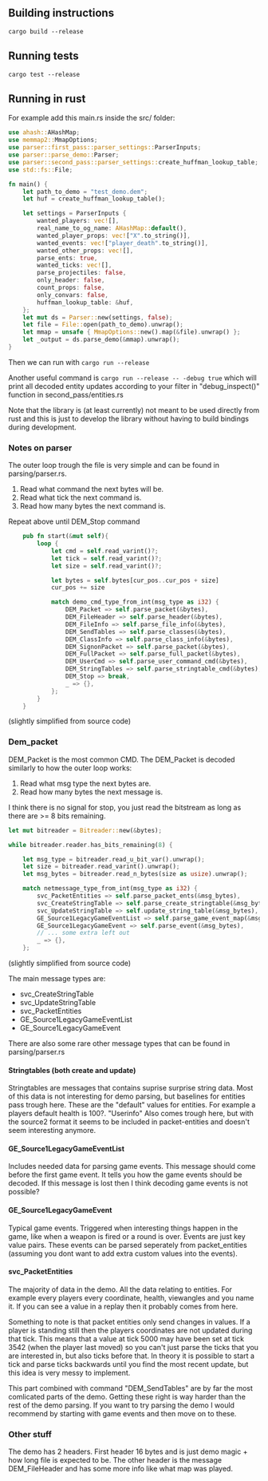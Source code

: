 ## Building instructions

```cargo build --release```



## Running tests
```cargo test --release```


## Running in rust
For example add this main.rs inside the src/ folder:

```Rust
use ahash::AHashMap;
use memmap2::MmapOptions;
use parser::first_pass::parser_settings::ParserInputs;
use parser::parse_demo::Parser;
use parser::second_pass::parser_settings::create_huffman_lookup_table;
use std::fs::File;

fn main() {
    let path_to_demo = "test_demo.dem";
    let huf = create_huffman_lookup_table();

    let settings = ParserInputs {
        wanted_players: vec![],
        real_name_to_og_name: AHashMap::default(),
        wanted_player_props: vec!["X".to_string()],
        wanted_events: vec!["player_death".to_string()],
        wanted_other_props: vec![],
        parse_ents: true,
        wanted_ticks: vec![],
        parse_projectiles: false,
        only_header: false,
        count_props: false,
        only_convars: false,
        huffman_lookup_table: &huf,
    };
    let mut ds = Parser::new(settings, false);
    let file = File::open(path_to_demo).unwrap();
    let mmap = unsafe { MmapOptions::new().map(&file).unwrap() };
    let _output = ds.parse_demo(&mmap).unwrap();
}
```
Then we can run with ```cargo run --release```


Another useful command is ```cargo run --release -- -debug true``` which will print all decoded entity updates according to your filter in "debug_inspect()" function in second_pass/entities.rs



Note that the library is (at least currently) not meant to be used directly from rust and this is just to develop the library without having to build bindings during development.







### Notes on parser


The outer loop trough the file is very simple and can be found in parsing/parser.rs.

1. Read what command the next bytes will be.
2. Read what tick the next command is.
3. Read how many bytes the next command is.

Repeat above until DEM_Stop command
```Rust
    pub fn start(&mut self){
        loop {
            let cmd = self.read_varint()?;
            let tick = self.read_varint()?;
            let size = self.read_varint()?;

            let bytes = self.bytes[cur_pos..cur_pos + size]
            cur_pos += size

            match demo_cmd_type_from_int(msg_type as i32) {
                DEM_Packet => self.parse_packet(&bytes),
                DEM_FileHeader => self.parse_header(&bytes),
                DEM_FileInfo => self.parse_file_info(&bytes),
                DEM_SendTables => self.parse_classes(&bytes),
                DEM_ClassInfo => self.parse_class_info(&bytes),
                DEM_SignonPacket => self.parse_packet(&bytes),
                DEM_FullPacket => self.parse_full_packet(&bytes),
                DEM_UserCmd => self.parse_user_command_cmd(&bytes),
                DEM_StringTables => self.parse_stringtable_cmd(&bytes),
                DEM_Stop => break,
                _ => {},
            };
        }
    }
```
(slightly simplified from source code)


### Dem_packet
DEM_Packet is the most common CMD. The DEM_Packet is decoded similarly to how the outer loop works:

1. Read what msg type the next bytes are.
2. Read how many bytes the next message is.

I think there is no signal for stop, you just read the bitstream as long as there are >= 8 bits remaining.

```Rust
let mut bitreader = Bitreader::new(&bytes);

while bitreader.reader.has_bits_remaining(8) {

    let msg_type = bitreader.read_u_bit_var().unwrap();
    let size = bitreader.read_varint().unwrap();
    let msg_bytes = bitreader.read_n_bytes(size as usize).unwrap();

    match netmessage_type_from_int(msg_type as i32) {
        svc_PacketEntities => self.parse_packet_ents(&msg_bytes),
        svc_CreateStringTable => self.parse_create_stringtable(&msg_bytes),
        svc_UpdateStringTable => self.update_string_table(&msg_bytes),
        GE_Source1LegacyGameEventList => self.parse_game_event_map(&msg_bytes),
        GE_Source1LegacyGameEvent => self.parse_event(&msg_bytes),
        // ... some extra left out
        _ => {},
    };
```
(slightly simplified from source code)
 
The main message types are:

- svc_CreateStringTable
- svc_UpdateStringTable
- svc_PacketEntities
- GE_Source1LegacyGameEventList
- GE_Source1LegacyGameEvent

There are also some rare other message types that can be found in parsing/parser.rs


#### Stringtables (both create and update)
Stringtables are messages that contains suprise surprise string data. Most of this data is not interesting for demo parsing, but baselines for entities pass trough here. These are the "default" values for entities. For example a players default health is 100?. 
"Userinfo" Also comes trough here, but with the source2 format it seems to be included in packet-entities and doesn't seem interesting anymore.

#### GE_Source1LegacyGameEventList
Includes needed data for parsing game events. This message should come before the first game event. It tells you how the game events should be decoded. If this message is lost then I think decoding game events is not possible?

#### GE_Source1LegacyGameEvent
Typical game events. Triggered when interesting things happen in the game, like when a weapon is fired or a round is over. Events are just key value pairs. These events can be parsed seperately from packet_entities (assuming you dont want to add extra custom values into the events).

#### svc_PacketEntities
The majority of data in the demo. All the data relating to entities. For example every players every coordinate, health, viewangles and you name it. If you can see a value in a replay then it probably comes from here.  

Something to note is that packet entities only send changes in values. If a player is standing still then the players coordinates are not updated during that tick. This means that a value at tick 5000 may have been set at tick 3542 (when the player last moved) so you can't just parse the ticks that you are interested in, but also ticks before that. In theory it is possible to start a tick and parse ticks backwards until you find the most recent update, but this idea is very messy to implement.

This part combined with command "DEM_SendTables" are by far the most comlicated parts of the demo. Getting these right is way harder than the rest of the demo parsing. If you want to try parsing the demo I would recommend by starting with game events and then move on to these.



### Other stuff

The demo has 2 headers. First header 16 bytes and is just demo magic + how long file is expected to be. The other header is the message DEM_FileHeader and has some more info like what map was played.


